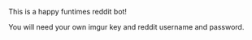 This is a happy funtimes reddit bot!

You will need your own imgur key and reddit username and password.